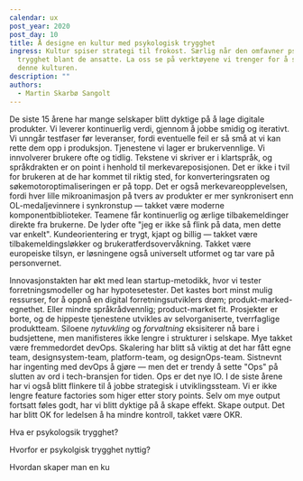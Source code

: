 ```yaml
---
calendar: ux
post_year: 2020
post_day: 10
title: Å designe en kultur med psykologisk trygghet
ingress: Kultur spiser strategi til frokost. Særlig når den omfavner psykologisk
  trygghet blant de ansatte. La oss se på verktøyene vi trenger for å skape
  denne kulturen.
description: ""
authors:
  - Martin Skarbø Sangolt
---
```

De siste 15 årene har mange selskaper blitt dyktige på å lage digitale produkter. Vi leverer kontinuerlig verdi, gjennom å jobbe smidig og iterativt. Vi unngår testfaser før leveranser, fordi eventuelle feil er så små at vi kan rette dem opp i produksjon. Tjenestene vi lager er brukervennlige. Vi innvolverer brukere ofte og tidlig. Tekstene vi skriver er i klartspråk, og språkdrakten er on point i henhold til merkevareposisjonen. Det er ikke i tvil for brukeren at de har kommet til riktig sted, for konverteringsraten og søkemotoroptimaliseringen er på topp. Det er også merkevareopplevelsen, fordi hver lille mikroanimasjon på tvers av produkter er mer synkronisert enn OL-medaljevinnere i synkronstup — takket være moderne komponentbiblioteker. Teamene får kontinuerlig og ærlige tilbakemeldinger direkte fra brukerne. De lyder ofte "jeg er ikke så flink på data, men dette var enkelt".  Kundeorientering er trygt, kjapt og billig — takket være tilbakemeldingsløkker og brukeratferdsovervåkning. Takket være europeiske tilsyn, er løsningene også universelt utformet og tar vare på personvernet. 

Innovasjonstakten har økt med lean startup-metodikk, hvor vi tester forretningsmodeller og har hypotesetester. Det kastes bort minst mulig ressurser, for å oppnå en digital forretningsutviklers drøm; produkt-marked-egnethet. Eller mindre språkrådvennlig; product-market fit. Prosjekter er borte, og de hippeste tjenestene utvikles av selvorganiserte, tverrfaglige produktteam. Siloene *nytuvkling* og *forvaltning* eksisiterer nå bare i budsjettene, men manifisteres ikke lengre i strukturer i selskape. Mye takket være fremmedordet devOps. Skalering har blitt så viktig at det har fått egne team, designsystem-team, platform-team, og designOps-team. Sistnevnt har ingenting med devOps å gjøre — men det er trendy å sette "Ops" på slutten av ord i tech-bransjen for tiden. Ops er det nye IO. I de siste årene har vi også blitt flinkere til å jobbe strategisk i utviklingssteam. Vi er ikke lengre feature factories som higer etter story points. Selv om mye output fortsatt føles godt, har vi blitt dyktige på å skape effekt. Skape output. Det har blitt OK for ledelsen å ha mindre kontroll, takket være OKR.





Hva er psykologsik trygghet?

Hvorfor er psykolgisk trygghet nyttig?

Hvordan skaper man en ku